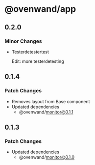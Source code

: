 # @ovenwand/app

## 0.2.0

### Minor Changes

- Testerdetestertest

  Edit: more testerdetesting

## 0.1.4

### Patch Changes

- Removes layout from Base component
- Updated dependencies
  - @ovenwand/monitor@0.1.1

## 0.1.3

### Patch Changes

- Updated dependencies
  - @ovenwand/monitor@0.1.0

